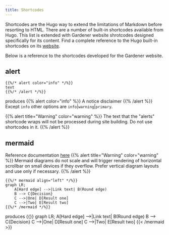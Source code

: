 ```yaml
---
title: Shortcodes
---
```


Shortcodes are the Hugo way to extend the limitations of Markdown before resorting to HTML. There are a number of built-in shortcodes available from Hugo. This list is extended with Gardener website shrotcodes designed specifically for its content.
Find a complete reference to the Hugo built-in shortcodes on its [website](https://gohugo.io/content-management/shortcodes/).

Below is a reference to the shortcodes developed for the Gardener website.

## alert
```
{{%/* alert color="info" */%}}
text
{{%/* /alert */%}}
```
produces
{{% alert color="info" %}}
A notice disclaimer
{{% /alert %}}
Except `info` other options are `info`|`warning`|`primary`.

{{% alert title="Warning" color="warning" %}}
The text that the "alerts" shortcode wraps will not be processed during site building. Do not use shortcodes in it.
{{% /alert %}}

## mermaid
Reference documentation [here](https://learn.netlify.com/en/shortcodes/mermaid/)
{{% alert title="Warning" color="warning" %}}
Mermaid diagrams do not scale and will trigger rendering of horizontal scrollbar on small devices if they overflow. Prefer vertical diagram layouts and use only if necessary.
{{% /alert %}}
```
{{%/* mermaid align="left" */%}}
graph LR;
    A[Hard edge] -->|Link text| B(Round edge)
    B --> C{Decision}
    C -->|One| D[Result one]
    C -->|Two| E[Result two]
{{%/* /mermaid */%}}
```
produces
{{<mermaid align="left">}}
graph LR;
    A[Hard edge] -->|Link text| B(Round edge)
    B --> C{Decision}
    C -->|One| D[Result one]
    C -->|Two| E[Result two]
{{< /mermaid >}}